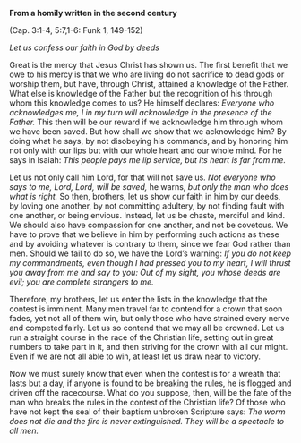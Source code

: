 

**From a homily written in the second century**

(Cap. 3:1-4, 5:7,1-6: Funk 1, 149-152)

_Let us confess our faith in God by deeds_

Great is the mercy that Jesus Christ has shown us. The first benefit that we owe to his mercy is that we who are living do not sacrifice to dead gods or worship them, but have, through Christ, attained a knowledge of the Father. What else is knowledge of the Father but the recognition of his through whom this knowledge comes to us? He himself declares: _Everyone who acknowledges me, I in my turn will acknowledge in the presence of the Father._ This then will be our reward if we acknowledge him through whom we have been saved. But how shall we show that we acknowledge him? By doing what he says, by not disobeying his commands, and by honoring him not only with our lips but with our whole heart and our whole mind. For he says in Isaiah: _This people pays me lip service, but its heart is far from me._

Let us not only call him Lord, for that will not save us. _Not everyone who says to me, Lord, Lord, will be saved,_ he warns, _but only the man who does what is right._ So then, brothers, let us show our faith in him by our deeds, by loving one another, by not committing adultery, by not finding fault with one another, or being envious. Instead, let us be chaste, merciful and kind. We should also have compassion for one another, and not be covetous. We have to prove that we believe in him by performing such actions as these and by avoiding whatever is contrary to them, since we fear God rather than men. Should we fail to do so, we have the Lord’s warning: _If you do not keep my commandments, even though I had pressed you to my heart, I will thrust you away from me and say to you: Out of my sight, you whose deeds are evil; you are complete strangers to me._

Therefore, my brothers, let us enter the lists in the knowledge that the contest is imminent. Many men travel far to contend for a crown that soon fades, yet not all of them win, but only those who have strained every nerve and competed fairly. Let us so contend that we may all be crowned. Let us run a straight course in the race of the Christian life, setting out in great numbers to take part in it, and then striving for the crown with all our might. Even if we are not all able to win, at least let us draw near to victory.

Now we must surely know that even when the contest is for a wreath that lasts but a day, if anyone is found to be breaking the rules, he is flogged and driven off the racecourse. What do you suppose, then, will be the fate of the man who breaks the rules in the contest of the Christian life? Of those who have not kept the seal of their baptism unbroken Scripture says: _The worm does not die and the fire is never extinguished. They will be a spectacle to all men._

